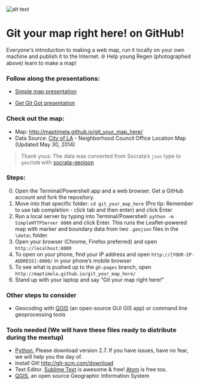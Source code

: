 ![alt text](https://raw.githubusercontent.com/maptimeLA/git_your_map_here/master/images/gityourmaps.jpg "Cover")

# Git your map right here! on GitHub!

Everyone's introduction to making a web map, run it locally on your own machine and publish it to the Internet. 🌐 Help young Regen (photographed above) learn to make a map!

### Follow along the presentations:
- [Simple map presentation](http://maptimela.github.io/git_your_map_here/slides.html)

- [Get Git Got presentation](http://slides.com/patriciarealini/get-git-got#/)

### Check out the map:

- Map: http://maptimela.github.io/git_your_map_here/
- Data Source: [City of LA](https://data.lacity.org/A-Well-Run-City/Neighborhood-Council-Office-Location-Map/nnrh-gpbn) - Neighborhood Council Office Location Map (Updated May 30, 2014)

> Thank yous: The data was converted from Socrata’s `json` type to `geoJSON` with [socrata-geojson](https://github.com/mvexel/socrata-geojson)

### Steps:
0. Open the Terminal/Powershell app and a web browser. Get a GitHub account and fork the repository.
1. Move into that specific folder: `cd git_your_map_here` (Pro tip: Remember to use tab completion - click tab and then enter) and click Enter
2. Run a local server by typing into Terminal/Powershell: `python -m SimpleHTTPServer 8000` and click Enter. This runs the Leaflet-powered map with marker and boundary data from two `.geojson` files in the `\data\` folder. 
3. Open your browser (Chrome, Firefox preferred) and open `http://localhost:8000`
4. To open on your phone, find your IP address and open `http://[YOUR-IP-ADDRESS]:8000/` in your phone’s mobile browser
5. To see what is pushed up to the `gh-pages` branch, open `http://maptimela.github.io/git_your_map_here/`
6. Stand up with your laptop and say “Git your map right here!”


### Other steps to consider
* Geocoding with [QGIS](http://www.qgis.org/en/site/) (an open-source GUI GIS app) or command line geoprocessing tools


### Tools needed (We will have these files ready to distribute during the meetup)
* [Python](https://www.python.org/), Please download version 2.7. If you have issues, have no fear, we will help you the day of.
* Install Git! http://git-scm.com/download
* Text Editor. [Sublime Text](http://www.sublimetext.com/) is awesome & free! [Atom](http://atom.io/) is free too.
* [QGIS](http://www.qgis.org/en/site/), an open source Geographic Information System
